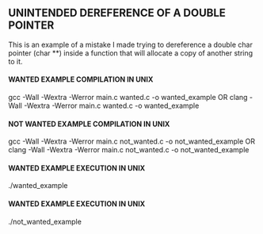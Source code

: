 ## UNINTENDED DEREFERENCE OF A DOUBLE POINTER

This is an example of a mistake I made trying to dereference a double char pointer (char **) inside a function that will allocate a copy of another string to it.

#### WANTED EXAMPLE COMPILATION IN UNIX
gcc -Wall -Wextra -Werror main.c wanted.c -o wanted_example
OR
clang -Wall -Wextra -Werror main.c wanted.c -o wanted_example

#### NOT WANTED EXAMPLE COMPILATION IN UNIX
gcc -Wall -Wextra -Werror main.c not_wanted.c -o not_wanted_example
OR
clang -Wall -Wextra -Werror main.c not_wanted.c -o not_wanted_example

#### WANTED EXAMPLE EXECUTION IN UNIX
./wanted_example

#### WANTED EXAMPLE EXECUTION IN UNIX
./not_wanted_example

